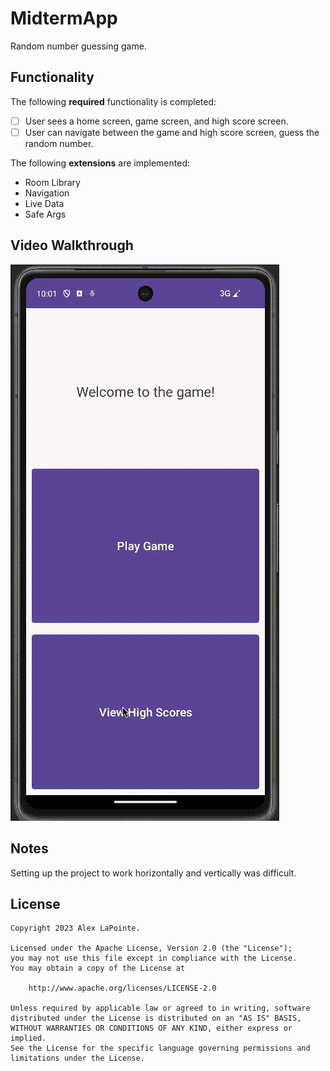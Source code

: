 # MidtermApp

Random number guessing game.

## Functionality 

The following **required** functionality is completed:

* [ ] User sees a home screen, game screen, and high score screen.
* [ ] User can navigate between the game and high score screen, guess the random number.

The following **extensions** are implemented:

* Room Library
* Navigation
* Live Data
* Safe Args

## Video Walkthrough

![](midtermpreview.gif)

## Notes

Setting up the project to work horizontally and vertically was difficult. 

## License

    Copyright 2023 Alex LaPointe.

    Licensed under the Apache License, Version 2.0 (the "License");
    you may not use this file except in compliance with the License.
    You may obtain a copy of the License at

        http://www.apache.org/licenses/LICENSE-2.0

    Unless required by applicable law or agreed to in writing, software
    distributed under the License is distributed on an "AS IS" BASIS,
    WITHOUT WARRANTIES OR CONDITIONS OF ANY KIND, either express or implied.
    See the License for the specific language governing permissions and
    limitations under the License.
